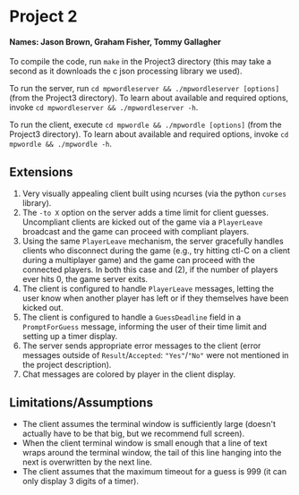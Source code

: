 # Project 2

#### Names: Jason Brown, Graham Fisher, Tommy Gallagher

To compile the code, run `make` in the Project3 directory (this may take a second as it downloads the c json processing library we used).

To run the server, run `cd mpwordleserver && ./mpwordleserver [options]` (from the Project3 directory).
To learn about available and required options, invoke `cd mpwordleserver && ./mpwordleserver -h`.

To run the client, execute `cd mpwordle && ./mpwordle [options]` (from the Project3 directory).
To learn about available and required options, invoke `cd mpwordle && ./mpwordle -h`.

## Extensions
 1) Very visually appealing client built using ncurses (via the python `curses` library).
 1) The `-to X` option on the server adds a time limit for client guesses. Uncompliant clients are kicked out of the game via a `PlayerLeave` broadcast and the game can proceed with compliant players.
 1) Using the same `PlayerLeave` mechanism, the server gracefully handles clients who disconnect during the game (e.g., try hitting ctl-C on a client during a multiplayer game) and the game can proceed with the connected players. In both this case and (2), if the number of players ever hits 0, the game server exits.
 1) The client is configured to handle `PlayerLeave` messages, letting the user know when another player has left or if they themselves have been kicked out.
 1) The client is configured to handle a `GuessDeadline` field in a `PromptForGuess` message, informing the user of their time limit and setting up a timer display.
 1) The server sends appropriate error messages to the client (error messages outside of `Result`/`Accepted`: `"Yes"`/`"No"` were not mentioned in the project description).
 1) Chat messages are colored by player in the client display.

## Limitations/Assumptions
 - The client assumes the terminal window is sufficiently large (doesn't actually have to be that big, but we recommend full screen).
 - When the client terminal window is small enough that a line of text wraps around the terminal window, the tail of this line hanging into the next is overwritten by the next line.
 - The client assumes that the maximum timeout for a guess is 999 (it can only display 3 digits of a timer).
